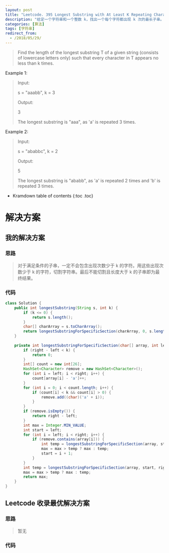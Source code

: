 ```yaml
---
layout: post
title: "Leetcode. 395 Longest Substring with At Least K Repeating Characters"
description: "给定一个字符串和一个整数 k，找出一个每个字符都出现 k 次的最长子串。"
categories: [算法]
tags: [字符串]
redirect_from:
  - /2018/05/29/
---
```


> Find the length of the longest substring T of a given string (consists of lowercase letters only) such that every character in T appears no less than k times.

Example 1:

> Input:
>
> s = "aaabb", k = 3
> 
> Output:
>
> 3
>
> The longest substring is "aaa", as 'a' is repeated 3 times.

Example 2:

> Input:
>
> s = "ababbc", k = 2
>
> Output:
>
> 5
>
> The longest substring is "ababb", as 'a' is repeated 2 times and 'b' is repeated 3 times.

* Kramdown table of contents
{:toc .toc}

# 解决方案

## 我的解决方案

### 思路

> 对于满足条件的子串，一定不会包含出现次数少于 k 的字符。用这些出现次数少于 k 的字符，切割字符串。最后不能切割且长度大于 k 的子串即为最终结果。

### 代码

```java
class Solution {
    public int longestSubstring(String s, int k) {
        if (k <= 0) {
            return s.length();
        }
        char[] charArray = s.toCharArray();
        return longestSubstringForSpecificSection(charArray, 0, s.length(), k);
    }
    
    private int longestSubstringForSpecificSection(char[] array, int left, int right, int k) {
        if (right - left < k) {
            return 0;
        }
        int[] count = new int[26];
        HashSet<Character> remove = new HashSet<Character>();
        for (int i = left; i < right; i++) {
            count[array[i] - 'a']++;
        }
        for (int i = 0; i < count.length; i++) {
            if (count[i] < k && count[i] > 0) {
                remove.add((char)('a' + i));
            }
        }
        if (remove.isEmpty()) {
            return right - left;
        }
        int max = Integer.MIN_VALUE;
        int start = left;
        for (int i = left; i < right; i++) {
            if (remove.contains(array[i])) {
                int temp = longestSubstringForSpecificSection(array, start, i, k);
                max = max > temp ? max : temp;
                start = i + 1;
            }
        }
        int temp = longestSubstringForSpecificSection(array, start, right, k);
        max = max > temp ? max : temp;
        return max;
    }
}
```

## Leetcode 收录最优解决方案

### 思路

> 暂无

### 代码

```java
```

[^1]: This is a footnote.

[kramdown]: https://kramdown.gettalong.org/
[Simple Texture]: https://github.com/yizeng/jekyll-theme-simple-texture